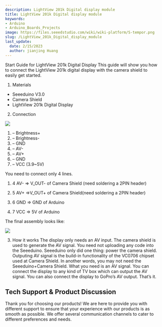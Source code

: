 ```yaml
---
description: LightView 201k Digital display module
title: LightView 201k Digital display module
keywords:
- Arduino
- Arduino_Boards_Projects
image: https://files.seeedstudio.com/wiki/wiki-platform/S-tempor.png
slug: /LightView_201k_Digital_display_module
last_update:
  date: 2/15/2023
  author: jianjing Huang
---
```

<!-- ---
name: LightView 201k Digital display module
category: Tutorial
bzurl:
oldwikiname: LightView 201k Digital display module
prodimagename:
surveyurl: https://www.research.net/r/LightView_201k_Digital_display_module
sku:
--- -->

Start Guide for LightView 201k Digital Display
This guide will show you how to connect the LightView 201k digital display with the camera shield to easily get started.

1. Materials

- Seeeduino V3.0
- Camera Shield
- LightView 201k Digital Display

2. Connection

![](https://files.seeedstudio.com/wiki/LightView_201k_Digital_display_module/img/Lightviewdisplay.png)

1. – Brightness+
2. – Brightness-
3. – GND
4. – AV-
5. – AV+
6. – GND
7. – VCC (3.9~5V)

You need to connect only 4 lines.

1. 4 AV- =&gt; V_OUT- of Camera Shield (need soldering a 2PIN header)

2. 5 AV+ =&gt;V_OUT+ of Camera Shield(need soldering a 2PIN header)

3. 6 GND =&gt; GND of Arduino

4. 7 VCC =&gt; 5V of Arduino

The final assembly looks like:

![](https://files.seeedstudio.com/wiki/LightView_201k_Digital_display_module/img/图片2.jpg)

3. How it works
The display only needs an AV input. The camera shield is used to generate the AV signal. You need not uploading any code into the Seeeduino. Seeeduino only did one thing: power the camera shield. Outputing AV signal is the build-in functionality of the VC0706 chipset used at Camera Shield. In another words, you may not need the Seeeduino+Camera Shield. What you need is an AV signal. You can connect the display to any kind of TV box which can output the AV signal. You can also connect the display to GoPro’s AV output. That’s it.

## Tech Support & Product Discussion

Thank you for choosing our products! We are here to provide you with different support to ensure that your experience with our products is as smooth as possible. We offer several communication channels to cater to different preferences and needs.

<div class="button_tech_support_container">
<a href="https://forum.seeedstudio.com/" class="button_forum"></a> 
<a href="https://www.seeedstudio.com/contacts" class="button_email"></a>
</div>

<div class="button_tech_support_container">
<a href="https://discord.gg/eWkprNDMU7" class="button_discord"></a> 
<a href="https://github.com/Seeed-Studio/wiki-documents/discussions/69" class="button_discussion"></a>
</div>
